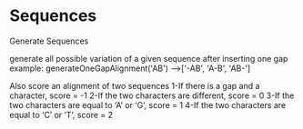 # Sequences
Generate Sequences

generate all possible variation of a given sequence after inserting one gap 
example: generateOneGapAlignment('AB') -->['-AB', 'A-B', 'AB-']

Also score an alignment of two sequences
1-If there is a gap and a character, score = -1
2-If the two characters are different, score = 0
3-If the two characters are equal to ‘A’ or ‘G’, score = 1
4-If the two characters are equal to ‘C’ or ‘T’, score = 2
